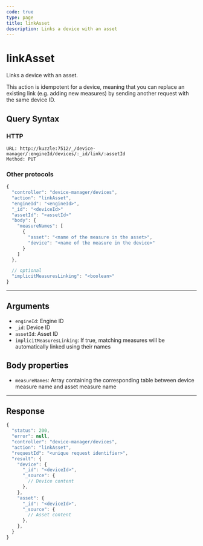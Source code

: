 ```yaml
---
code: true
type: page
title: linkAsset
description: Links a device with an asset
---
```


# linkAsset

Links a device with an asset.

This action is idempotent for a device, meaning that you can replace an existing link (e.g. adding new measures) by sending another request with the same device ID.

## Query Syntax

### HTTP

```http
URL: http://kuzzle:7512/_/device-manager/:engineId/devices/:_id/link/:assetId
Method: PUT
```

### Other protocols

```js
{
  "controller": "device-manager/devices",
  "action": "linkAsset",
  "engineId": "<engineId>",
  "_id": "<deviceId>"
  "assetId": "<assetId>"
  "body": {
    "measureNames": [
      {
        "asset": "<name of the measure in the asset>",
        "device": "<name of the measure in the device>"
      }
    ]
  },

  // optional
  "implicitMeasuresLinking": "<boolean>"
}
```

---

## Arguments

- `engineId`: Engine ID
- `_id`: Device ID
- `assetId`: Asset ID
- `implicitMeasuresLinking`: If true, matching measures will be automatically linked using their names

## Body properties

- `measureNames`: Array containing the corresponding table between device measure name and asset measure name

---

## Response

```js
{
  "status": 200,
  "error": null,
  "controller": "device-manager/devices",
  "action": "linkAsset",
  "requestId": "<unique request identifier>",
  "result": {
    "device": {
      "_id": "<deviceId>",
      "_source": {
        // Device content
      },
    },
    "asset": {
      "_id": "<deviceId>",
      "_source": {
        // Asset content
      },
    },
  }
}
```
